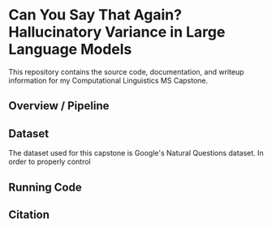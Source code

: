 # Can You Say That Again? Hallucinatory Variance in Large Language Models

This repository contains the source code, documentation, and writeup information
for my Computational Linguistics MS Capstone.

## Overview / Pipeline 

## Dataset

The dataset used for this capstone is Google's Natural Questions dataset. In order
to properly control 

## Running Code

## Citation
